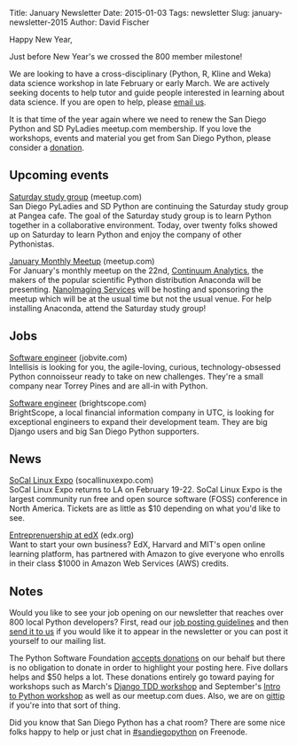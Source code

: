 Title: January Newsletter
Date: 2015-01-03
Tags: newsletter
Slug: january-newsletter-2015
Author: David Fischer


Happy New Year,

Just before New Year's we crossed the 800 member milestone!

We are looking to have a cross-disciplinary (Python, R, Kline and Weka)
data science workshop in late February or early March. We are actively seeking
docents to help tutor and guide people interested in learning about data
science. If you are open to help, please [email us][email-us].

[email-us]: mailto:sandiegopython@gmail.com

It is that time of the year again where we need to renew the San Diego
Python and SD PyLadies meetup.com membership. If you love the workshops,
events and material you get from San Diego Python, please consider a
[donation][].

[donation]: https://psfmember.org/civicrm/contribute/transact?reset=1&id=9


Upcoming events
---------------


[Saturday study group][saturday-meetup] (meetup.com) <br />
San Diego PyLadies and SD Python are continuing the Saturday study group
at Pangea cafe. The goal of the Saturday study group is to learn Python
together in a collaborative environment. Today, over twenty folks showed
up on Saturday to learn Python and enjoy the company of other Pythonistas.

[saturday-meetup]: http://www.meetup.com/pythonsd/events/219343439/


[January Monthly Meetup][january-meetup] (meetup.com) <br />
For January's monthly meetup on the 22nd, [Continuum Analytics][], the makers
of the popular scientific Python distribution Anaconda will be presenting.
[NanoImaging Services][nanoimaging-services] will be hosting and sponsoring
the meetup which will be at the usual time but not the usual venue. For help
installing Anaconda, attend the Saturday study group!

[january-meetup]: http://www.meetup.com/pythonsd/events/219205663/
[Continuum Analytics]: http://continuum.io
[nanoimaging-services]: http://www.nanoimagingservices.com/



Jobs
----

[Software engineer][software-engineer] (jobvite.com) <br />
Intellisis is looking for you, the agile-loving, curious, technology-obsessed
Python connoisseur ready to take on new challenges. They're a small company
near Torrey Pines and are all-in with Python.

[software-engineer]: http://hire.jobvite.com/CompanyJobs/Careers.aspx?c=q8O9VfwK&s=Intellisis&nl=1&page=Job%20Description&j=o7MKZfwm


[Software engineer][bs-software-engineer] (brightscope.com) <br />
BrightScope, a local financial information company in UTC, is looking for
exceptional engineers to expand their development team. They are big Django
users and big San Diego Python supporters.

[bs-software-engineer]: http://www.brightscope.com/about/careers/#job_Senior_Software_Engineer


News
----

[SoCal Linux Expo][socal-linux] (socallinuxexpo.com) <br />
SoCal Linux Expo returns to LA on February 19-22. SoCal Linux Expo is the
largest community run free and open source software (FOSS) conference in
North America. Tickets are as little as $10 depending on what you'd like to
see.

[socal-linux]: http://www.socallinuxexpo.org/scale/13x


[Entreprenuership at edX][entreprenuership-101] (edx.org) <br />
Want to start your own business? EdX, Harvard and MIT's open online learning
platform, has partnered with Amazon to give everyone who enrolls in their
class $1000 in Amazon Web Services (AWS) credits.

[entreprenuership-101]: https://www.edx.org/AWS-activate



Notes
-----


Would you like to see your job opening on our newsletter that reaches over
800 local Python developers? First, read our
[job posting guidelines][job-guidelines] and then [send it to us][send-it]
if you would like it to appear in the newsletter or you can post it
yourself to our mailing list.

The Python Software Foundation [accepts donations][accepts-donations] on our
behalf but there is no obligation to donate in order to highlight your
posting here. Five dollars helps and $50 helps a lot. These donations entirely
go toward paying for workshops such as March's
[Django TDD workshop][django-workshop] and September's
[Intro to Python workshop][intro-workshop] as well as our meetup.com dues.
Also, we are on [gittip][] if you're into that sort of thing.

[send-it]: mailto:sandiegopython@gmail.com
[job-guidelines]: http://pythonsd.org/pages/job-posting-guidelines.html
[accepts-donations]: https://psfmember.org/civicrm/contribute/transact?reset=1&id=9
[gittip]: https://www.gittip.com/sandiegopython/
[django-workshop]: http://www.meetup.com/pythonsd/events/164679962/
[intro-workshop]: http://www.meetup.com/pythonsd/events/199295402/


Did you know that San Diego Python has a chat room? There are some nice
folks happy to help or just chat in [#sandiegopython][irc] on Freenode.

[irc]: http://pythonsd.org/pages/chat-room.html
